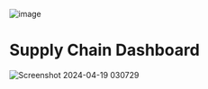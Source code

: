![image](https://github.com/Siddhant1803/Supply-Chain-Dashboard-/assets/127285389/569aca96-8f8b-4407-a3e5-e3e3455b8211)


# Supply Chain Dashboard
![Screenshot 2024-04-19 030729](https://github.com/Siddhant1803/Supply-Chain-Dashboard-/assets/127285389/ae7690ae-7b9f-4c29-8241-7f8e5b29bcca)
